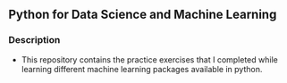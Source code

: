 ## Python for Data Science and Machine Learning

### Description
* This repository contains the practice exercises that I completed while learning different machine learning packages available in python.
